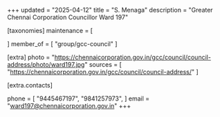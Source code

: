 +++
updated = "2025-04-12"
title = "S. Menaga"
description = "Greater Chennai Corporation Councillor Ward 197"

[taxonomies]
maintenance = [

]
member_of = [
    "group/gcc-council"
]

[extra]
photo = "https://chennaicorporation.gov.in/gcc/council/council-address/photo/ward197.jpg"
sources = [
    "https://chennaicorporation.gov.in/gcc/council/council-address/"
]

[extra.contacts]

phone = [
    "9445467197",
    "9841257973",
    ]
email = "ward197@chennaicorporation.gov.in"
+++
